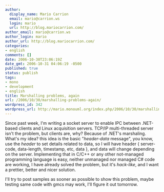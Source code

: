 ```yaml
---
author:
  display_name: Mario Carrion
  email: mario@carrion.ws
  login: mario
  url: http://blog.mariocarrion.com/
author_email: mario@carrion.ws
author_login: mario
author_url: http://blog.mariocarrion.com/
categories:
- english
comments: []
date: 2006-10-30T23:06:19Z
date_gmt: 2006-10-31 04:06:19 -0500
published: true
status: publish
tags:
- mono
- development
- english
title: Marshalling problems, again
url: /2006/10/30/marshalling-problems-again/
wordpress_id: 342
wordpress_url: http://mario.monouml.org/index.php/2006/10/30/marshalling-problems-again/
---
```


<p>Since past week, I'm writing a socket server to enable IPC between .NET-based clients and Linux acquisition servers. TCP/IP multi-threaded server isn't the problem, but clients are, why? Because of .NET's marshaling. What's my idea? this idea is the basic "<em>header-data</em> message", you know, use the <em>header</em> to set details related to data, so I will have header { server-code, data-length, timestamp, etc, data }, and data will change depending on the server. Implementing that in C/C++ or any other not-managed programming language is easy, neither unmanaged nor managed C# code are working, I have already solved the problem, but it's <em>hack-like</em>, and I want a prettier, better and nicer solution.</p>
<p>I'll try to post samples as sooner as possible to show this problem, maybe testing same code with gmcs may work, I'll figure it out tomorrow.</p>
